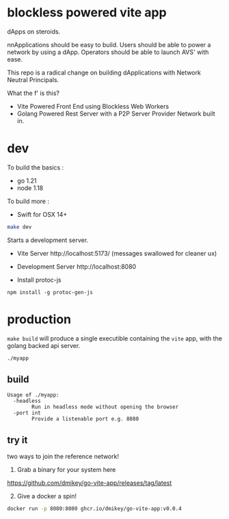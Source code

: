 # blockless powered vite app

dApps on steroids.

nnApplications should be easy to build. Users should be able to power a network by using a dApp. Operators should be able to launch AVS' with ease. 

This repo is a radical change on building dApplications with Network Neutral Principals. 

What the f' is this?

* Vite Powered Front End using Blockless Web Workers
* Golang Powered Rest Server with a P2P Server Provider Network built in.

# dev

To build the basics : 

* go 1.21
* node 1.18

To build more : 

* Swift for OSX 14+

```bash
make dev
```

Starts a development server.

* Vite Server http://localhost:5173/ (messages swallowed for cleaner ux)
* Development Server http://localhost:8080


* Install protoc-js 
```
npm install -g protoc-gen-js
```

# production

`make build` will produce a single executible containing the `vite` app, with the golang backed api server.

```bash
./myapp
```

## build

```
Usage of ./myapp:
  -headless
        Run in headless mode without opening the browser
  -port int
        Provide a listenable port e.g. 8080
```
## try it

two ways to join the reference network!

1. Grab a binary for your system here

https://github.com/dmikey/go-vite-app/releases/tag/latest

2. Give a docker a spin! 

```bash
docker run -p 8080:8080 ghcr.io/dmikey/go-vite-app:v0.0.4
```